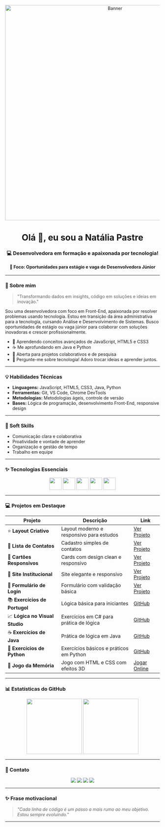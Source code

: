 <div align="center">
  <img src='https://i.postimg.cc/1RWRN5z2/Chat-GPT-Image-14-de-jun-de-2025-19-27-44.png' border='0' alt='Banner' width="700" />
</div>

<h1 align="center">Olá 👋, eu sou a Natália Pastre</h1>
<h3 align="center">💻 Desenvolvedora em formação e apaixonada por tecnologia!</h3>
<h4 align="center">🎯 Foco: Oportunidades para estágio e vaga de Desenvolvedora Júnior</h4>

---

### 🚀 Sobre mim

> "Transformando dados em insights, código em soluções e ideias em inovação."

Sou uma desenvolvedora com foco em Front-End, apaixonada por resolver problemas usando tecnologia. Estou em transição da área administrativa para a tecnologia, cursando Análise e Desenvolvimento de Sistemas. Busco oportunidades de estágio ou vaga júnior para colaborar com soluções inovadoras e crescer profissionalmente.

- 🌟 Aprendendo conceitos avançados de JavaScript, HTML5 e CSS3
- ☕ Me aprofundando em Java e Python
- 👥 Aberta para projetos colaborativos e de pesquisa
- 💬 Pergunte-me sobre tecnologia! Adoro trocar ideias e aprender juntos.

---

### 💡 Habilidades Técnicas

- **Linguagens:** JavaScript, HTML5, CSS3, Java, Python  
- **Ferramentas:** Git, VS Code, Chrome DevTools  
- **Metodologias:** Metodologias ágeis, controle de versão  
- **Bases:** Lógica de programação, desenvolvimento Front-End, responsive design

---

### 🤝 Soft Skills

- Comunicação clara e colaborativa  
- Proatividade e vontade de aprender  
- Organização e gestão de tempo  
- Trabalho em equipe  

---

### ✨ Tecnologias Essenciais

<p align="center">
  <img src="https://cdn.jsdelivr.net/gh/devicons/devicon/icons/javascript/javascript-original.svg" width="40" height="40"/>
  <img src="https://cdn.jsdelivr.net/gh/devicons/devicon/icons/html5/html5-original.svg" width="40" height="40"/>
  <img src="https://cdn.jsdelivr.net/gh/devicons/devicon/icons/css3/css3-original.svg" width="40" height="40"/>
  <img src="https://cdn.jsdelivr.net/gh/devicons/devicon/icons/java/java-original.svg" width="40" height="40"/>
  <img src="https://cdn.jsdelivr.net/gh/devicons/devicon/icons/python/python-original.svg" width="40" height="40"/>
</p>

---

### 💻 Projetos em Destaque

| Projeto | Descrição | Link |
|--------|-------------|------|
| ⭐ **Layout Criativo** | Layout moderno e responsivo para estudos | [Ver Projeto](https://natipastre.github.io/Projeto1--LayoutCriativo/) |
| 💇 **Lista de Contatos** | Cadastro simples de contatos | [Ver Projeto](https://natipastre.github.io/Projeto-2---Lista-de-Contatos/) |
| 🧹 **Cartões Responsivos** | Cards com design clean e responsivo | [Ver Projeto](https://natipastre.github.io/Projeto-3-Cards---Layout-Responsivo/) |
| 🏢 **Site Institucional** | Site elegante e responsivo | [Ver Projeto](https://natipastre.github.io/Projeto-4---Front-End-Aprenser/) |
| 🔐 **Formulário de Login** | Formulário com validação básica | [Ver Projeto](https://natipastre.github.io/Login-form/) |
| 📚 **Exercícios de Portugol** | Lógica básica para iniciantes | [GitHub](https://github.com/natipastre/Exerc-cios-de-Portugol) |
| 📈 **Lógica no Visual Studio** | Exercícios em C# para prática de lógica | [GitHub](https://github.com/natipastre/Exerc-cio-L-gica-de-Programa-o) |
| ☕ **Exercícios de Java** | Prática de lógica em Java | [GitHub](https://github.com/natipastre/Exerc-cios-de-Java) |
| 🐍 **Exercícios de Python** | Exercícios básicos e práticos em Python | [GitHub](https://github.com/natipastre/Exerc-cios-de-Python) |
| 🧠 **Jogo da Memória** | Jogo com HTML e CSS com efeitos 3D | [Jogar Online](https://natipastre.github.io/Jogo-da-memoria/) |

---

### 📊 Estatísticas do GitHub

<p align="center">
  <img height="180em" src="https://github-readme-stats.vercel.app/api?username=natipastre&show_icons=true&theme=radical"/>
  <img height="180em" src="https://github-readme-stats.vercel.app/api/top-langs/?username=natipastre&layout=compact&langs_count=7&theme=radical"/>
</p>

---

### 💌 Contato

<p align="center">
  <a href="https://www.linkedin.com/in/natalia-pastre/" target="_blank"><img src="https://img.shields.io/badge/LinkedIn-0077B5?style=for-the-badge&logo=linkedin&logoColor=white"/></a>
  <a href="mailto:natalia.pastre@yahoo.com.br"><img src="https://img.shields.io/badge/Email-D14836?style=for-the-badge&logo=gmail&logoColor=white"/></a>
  <a href="https://stackoverflow.com/users/" target="_blank"><img src="https://img.shields.io/badge/Stackoverflow-F48024?style=for-the-badge&logo=stackoverflow&logoColor=white"/></a>
  <a href="https://www.kaggle.com/" target="_blank"><img src="https://img.shields.io/badge/Kaggle-20BEFF?style=for-the-badge&logo=kaggle&logoColor=white"/></a>
</p>

---

### ✨ Frase motivacional

> _"Cada linha de código é um passo a mais rumo ao meu objetivo. Estou sempre evoluindo."_

---
